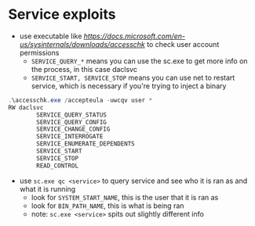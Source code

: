 # Service exploits
- use executable like *https://docs.microsoft.com/en-us/sysinternals/downloads/accesschk* to check user account permissions
	- ```SERVICE_QUERY_*``` means you can use the sc.exe to get more info on the process, in this case daclsvc
	- ```SERVICE_START, SERVICE_STOP``` means you can use net to restart service, which is necessary if you're trying to inject a binary
```powershell
.\accesschk.exe /accepteula -uwcqv user *
RW daclsvc
        SERVICE_QUERY_STATUS
        SERVICE_QUERY_CONFIG
        SERVICE_CHANGE_CONFIG
        SERVICE_INTERROGATE
        SERVICE_ENUMERATE_DEPENDENTS
        SERVICE_START
        SERVICE_STOP
        READ_CONTROL
```
- use ```sc.exe qc <service>``` to query service and see who it is ran as and what it is running
	- look for ```SYSTEM_START_NAME```, this is the user that it is ran as
	- look for ```BIN_PATH_NAME```, this is what is being ran 
	- note: ```sc.exe <service>``` spits out slightly different info